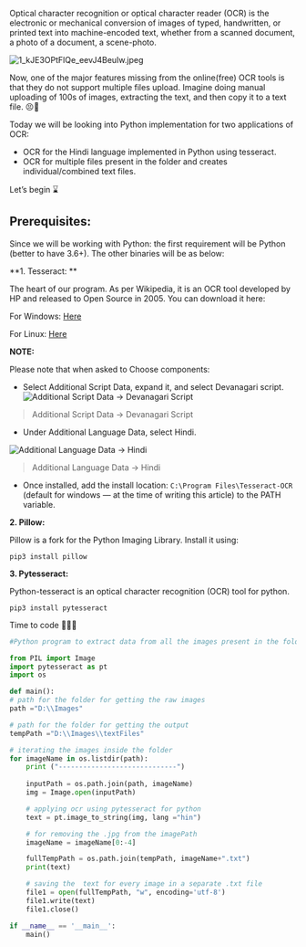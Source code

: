 Optical character recognition or optical character reader (OCR) is the electronic or mechanical conversion of images of typed, handwritten, or printed text into machine-encoded text, whether from a scanned document, a photo of a document, a scene-photo.

![1_kJE3OPtFlQe_eevJ4BeuIw.jpeg](https://cdn.hashnode.com/res/hashnode/image/upload/v1602852339503/BPppJfiyg.jpeg)

Now, one of the major features missing from the online(free) OCR tools is that they do not support multiple files upload. Imagine doing manual uploading of 100s of images, extracting the text, and then copy it to a text file. 😣🤯


Today we will be looking into Python implementation for two applications of OCR:

- OCR for the Hindi language implemented in Python using tesseract.
- OCR for multiple files present in the folder and creates individual/combined text files.

Let’s begin ⌛

## Prerequisites:

Since we will be working with Python: the first requirement will be Python (better to have 3.6+). The other binaries will be as below:


**1. Tesseract: **

The heart of our program. As per Wikipedia, it is an OCR tool developed by HP and released to Open Source in 2005. You can download it here:

For Windows: [Here](https://github.com/UB-Mannheim/tesseract/wiki) 

For Linux:  [Here](https://github.com/tesseract-ocr/tesseract) 

**NOTE:** 

Please note that when asked to Choose components:


- Select Additional Script Data, expand it, and select Devanagari script.
![Additional Script Data -> Devanagari Script](https://cdn.hashnode.com/res/hashnode/image/upload/v1602852764727/Bm5LARW6M.png)

> Additional Script Data -> Devanagari Script

-  Under Additional Language Data, select Hindi.

![Additional Language Data -> Hindi](https://cdn.hashnode.com/res/hashnode/image/upload/v1602863255385/nEf0Tedku.png)

> Additional Language Data -> Hindi


- Once installed, add the install location: `C:\Program Files\Tesseract-OCR` (default for windows — at the time of writing this article) to the PATH variable.


**2. Pillow:** 

Pillow is a fork for the Python Imaging Library. Install it using:

`pip3 install pillow`


**3. Pytesseract:**

Python-tesseract is an optical character recognition (OCR) tool for python.

`pip3 install pytesseract`


Time to code 👨🏽‍💻

```python
#Python program to extract data from all the images present in the folder, and create a new file for each image

from PIL import Image
import pytesseract as pt
import os

def main(): 
# path for the folder for getting the raw images 
path ="D:\\Images"

# path for the folder for getting the output 
tempPath ="D:\\Images\\textFiles"

# iterating the images inside the folder 
for imageName in os.listdir(path): 
    print ("-----------------------------")
            
    inputPath = os.path.join(path, imageName) 
    img = Image.open(inputPath) 

    # applying ocr using pytesseract for python 
    text = pt.image_to_string(img, lang ="hin") 

    # for removing the .jpg from the imagePath 
    imageName = imageName[0:-4] 

    fullTempPath = os.path.join(tempPath, imageName+".txt") 
    print(text) 

    # saving the  text for every image in a separate .txt file 
    file1 = open(fullTempPath, "w", encoding='utf-8') 
    file1.write(text) 
    file1.close()  

if __name__ == '__main__': 
    main() 
```